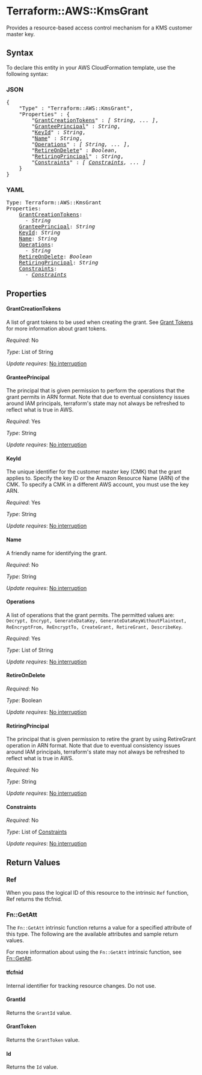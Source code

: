 # Terraform::AWS::KmsGrant

Provides a resource-based access control mechanism for a KMS customer master key.

## Syntax

To declare this entity in your AWS CloudFormation template, use the following syntax:

### JSON

<pre>
{
    "Type" : "Terraform::AWS::KmsGrant",
    "Properties" : {
        "<a href="#grantcreationtokens" title="GrantCreationTokens">GrantCreationTokens</a>" : <i>[ String, ... ]</i>,
        "<a href="#granteeprincipal" title="GranteePrincipal">GranteePrincipal</a>" : <i>String</i>,
        "<a href="#keyid" title="KeyId">KeyId</a>" : <i>String</i>,
        "<a href="#name" title="Name">Name</a>" : <i>String</i>,
        "<a href="#operations" title="Operations">Operations</a>" : <i>[ String, ... ]</i>,
        "<a href="#retireondelete" title="RetireOnDelete">RetireOnDelete</a>" : <i>Boolean</i>,
        "<a href="#retiringprincipal" title="RetiringPrincipal">RetiringPrincipal</a>" : <i>String</i>,
        "<a href="#constraints" title="Constraints">Constraints</a>" : <i>[ <a href="constraints.md">Constraints</a>, ... ]</i>
    }
}
</pre>

### YAML

<pre>
Type: Terraform::AWS::KmsGrant
Properties:
    <a href="#grantcreationtokens" title="GrantCreationTokens">GrantCreationTokens</a>: <i>
      - String</i>
    <a href="#granteeprincipal" title="GranteePrincipal">GranteePrincipal</a>: <i>String</i>
    <a href="#keyid" title="KeyId">KeyId</a>: <i>String</i>
    <a href="#name" title="Name">Name</a>: <i>String</i>
    <a href="#operations" title="Operations">Operations</a>: <i>
      - String</i>
    <a href="#retireondelete" title="RetireOnDelete">RetireOnDelete</a>: <i>Boolean</i>
    <a href="#retiringprincipal" title="RetiringPrincipal">RetiringPrincipal</a>: <i>String</i>
    <a href="#constraints" title="Constraints">Constraints</a>: <i>
      - <a href="constraints.md">Constraints</a></i>
</pre>

## Properties

#### GrantCreationTokens

A list of grant tokens to be used when creating the grant. See [Grant Tokens](http://docs.aws.amazon.com/kms/latest/developerguide/concepts.html#grant_token) for more information about grant tokens.

_Required_: No

_Type_: List of String

_Update requires_: [No interruption](https://docs.aws.amazon.com/AWSCloudFormation/latest/UserGuide/using-cfn-updating-stacks-update-behaviors.html#update-no-interrupt)

#### GranteePrincipal

The principal that is given permission to perform the operations that the grant permits in ARN format. Note that due to eventual consistency issues around IAM principals, terraform's state may not always be refreshed to reflect what is true in AWS.

_Required_: Yes

_Type_: String

_Update requires_: [No interruption](https://docs.aws.amazon.com/AWSCloudFormation/latest/UserGuide/using-cfn-updating-stacks-update-behaviors.html#update-no-interrupt)

#### KeyId

The unique identifier for the customer master key (CMK) that the grant applies to. Specify the key ID or the Amazon Resource Name (ARN) of the CMK. To specify a CMK in a different AWS account, you must use the key ARN.

_Required_: Yes

_Type_: String

_Update requires_: [No interruption](https://docs.aws.amazon.com/AWSCloudFormation/latest/UserGuide/using-cfn-updating-stacks-update-behaviors.html#update-no-interrupt)

#### Name

A friendly name for identifying the grant.

_Required_: No

_Type_: String

_Update requires_: [No interruption](https://docs.aws.amazon.com/AWSCloudFormation/latest/UserGuide/using-cfn-updating-stacks-update-behaviors.html#update-no-interrupt)

#### Operations

A list of operations that the grant permits. The permitted values are: `Decrypt, Encrypt, GenerateDataKey, GenerateDataKeyWithoutPlaintext, ReEncryptFrom, ReEncryptTo, CreateGrant, RetireGrant, DescribeKey`.

_Required_: Yes

_Type_: List of String

_Update requires_: [No interruption](https://docs.aws.amazon.com/AWSCloudFormation/latest/UserGuide/using-cfn-updating-stacks-update-behaviors.html#update-no-interrupt)

#### RetireOnDelete

_Required_: No

_Type_: Boolean

_Update requires_: [No interruption](https://docs.aws.amazon.com/AWSCloudFormation/latest/UserGuide/using-cfn-updating-stacks-update-behaviors.html#update-no-interrupt)

#### RetiringPrincipal

The principal that is given permission to retire the grant by using RetireGrant operation in ARN format. Note that due to eventual consistency issues around IAM principals, terraform's state may not always be refreshed to reflect what is true in AWS.

_Required_: No

_Type_: String

_Update requires_: [No interruption](https://docs.aws.amazon.com/AWSCloudFormation/latest/UserGuide/using-cfn-updating-stacks-update-behaviors.html#update-no-interrupt)

#### Constraints

_Required_: No

_Type_: List of <a href="constraints.md">Constraints</a>

_Update requires_: [No interruption](https://docs.aws.amazon.com/AWSCloudFormation/latest/UserGuide/using-cfn-updating-stacks-update-behaviors.html#update-no-interrupt)

## Return Values

### Ref

When you pass the logical ID of this resource to the intrinsic `Ref` function, Ref returns the tfcfnid.

### Fn::GetAtt

The `Fn::GetAtt` intrinsic function returns a value for a specified attribute of this type. The following are the available attributes and sample return values.

For more information about using the `Fn::GetAtt` intrinsic function, see [Fn::GetAtt](https://docs.aws.amazon.com/AWSCloudFormation/latest/UserGuide/intrinsic-function-reference-getatt.html).

#### tfcfnid

Internal identifier for tracking resource changes. Do not use.

#### GrantId

Returns the <code>GrantId</code> value.

#### GrantToken

Returns the <code>GrantToken</code> value.

#### Id

Returns the <code>Id</code> value.

